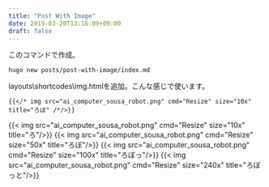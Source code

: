 ```yaml
---
title: "Post With Image"
date: 2019-03-20T13:16:09+09:00
draft: false
---
```


このコマンドで作成。
```
hugo new posts/post-with-image/index.md
```
layouts\shortcodes\img.htmlを追加。こんな感じで使います。
```
{{</* img src="ai_computer_sousa_robot.png" cmd="Resize" size="10x" title="ろぼ" /*/>}}
```

{{< img src="ai_computer_sousa_robot.png" cmd="Resize" size="10x" title="ろ"/>}}
{{< img src="ai_computer_sousa_robot.png" cmd="Resize" size="50x"  title="ろぼ"/>}}
{{< img src="ai_computer_sousa_robot.png" cmd="Resize" size="100x" title="ろぼっ"/>}}
{{< img src="ai_computer_sousa_robot.png" cmd="Resize" size="240x" title="ろぼっと"/>}}